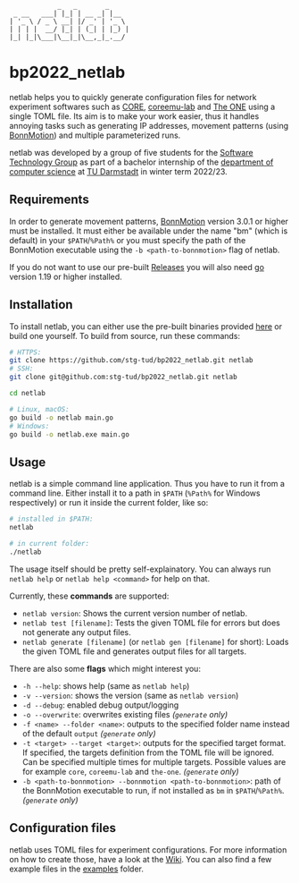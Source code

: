 ```
            _   _       _
 _ __   ___| |_| | __ _| |__
| '_ \ / _ \ __| |/ _' | '_ \
| | | |  __/ |_| | (_| | |_) |
|_| |_|\___|\__|_|\__,_|_.__/
```

# bp2022_netlab

netlab helps you to quickly generate configuration files for network experiment softwares such as [CORE](http://coreemu.github.io/core/), [coreemu-lab](https://github.com/gh0st42/coreemu-lab) and [The ONE](https://github.com/akeranen/the-one) using a single TOML file. Its aim is to make your work easier, thus it handles annoying tasks such as generating IP addresses, movement patterns (using [BonnMotion](https://sys.cs.uos.de/bonnmotion/)) and multiple parameterized runs.

netlab was developed by a group of five students for the [Software Technology Group](https://www.stg.tu-darmstadt.de/main_stg/index.en.jsp) as part of a bachelor internship of the [department of computer science](https://www.informatik.tu-darmstadt.de/fb20/index.en.jsp) at [TU Darmstadt](https://www.tu-darmstadt.de/index.en.jsp) in winter term 2022/23.

## Requirements

In order to generate movement patterns, [BonnMotion](https://sys.cs.uos.de/bonnmotion/) version 3.0.1 or higher must be installed. It must either be available under the name "bm" (which is default) in your `$PATH`/`%Path%` or you must specify the path of the BonnMotion executable using the `-b <path-to-bonnmotion>` flag of netlab.

If you do not want to use our pre-built [Releases](https://github.com/stg-tud/bp2022_netlab/releases) you will also need [go](https://go.dev/) version 1.19 or higher installed.

## Installation

To install netlab, you can either use the pre-built binaries provided [here](https://github.com/stg-tud/bp2022_netlab/releases) or build one yourself. To build from source, run these commands:

```bash
# HTTPS:
git clone https://github.com/stg-tud/bp2022_netlab.git netlab
# SSH:
git clone git@github.com:stg-tud/bp2022_netlab.git netlab

cd netlab

# Linux, macOS:
go build -o netlab main.go
# Windows:
go build -o netlab.exe main.go
```

## Usage

netlab is a simple command line application. Thus you have to run it from a command line. Either install it to a path in `$PATH` (`%Path%` for Windows respectively) or run it inside the current folder, like so:

```bash
# installed in $PATH:
netlab

# in current folder:
./netlab
```

The usage itself should be pretty self-explainatory. You can always run `netlab help` or `netlab help <command>` for help on that.

Currently, these **commands** are supported:

- `netlab version`: Shows the current version number of netlab.
- `netlab test [filename]`: Tests the given TOML file for errors but does not generate any output files.
- `netlab generate [filename]` (or `netlab gen [filename]` for short): Loads the given TOML file and generates output files for all targets.

There are also some **flags** which might interest you:

- `-h --help`: shows help (same as `netlab help`)
- `-v --version`: shows the version (same as `netlab version`)
- `-d --debug`: enabled debug output/logging
- `-o --overwrite`: overwrites existing files _(`generate` only)_
- `-f <name> --folder <name>`: outputs to the specified folder name instead of the default `output` _(`generate` only)_
- `-t <target> --target <target>`: outputs for the specified target format. If specified, the targets definition from the TOML file will be ignored. Can be specified multiple times for multiple targets. Possible values are for example `core`, `coreemu-lab` and `the-one`. _(`generate` only)_
- `-b <path-to-bonnmotion> --bonnmotion <path-to-bonnmotion>`: path of the BonnMotion executable to run, if not installed as `bm` in `$PATH`/`%Path%`. _(`generate` only)_

## Configuration files

netlab uses TOML files for experiment configurations. For more information on how to create those, have a look at the [Wiki](https://github.com/stg-tud/bp2022_netlab/wiki/). You can also find a few example files in the [examples](https://github.com/stg-tud/bp2022_netlab/tree/main/examples) folder.
